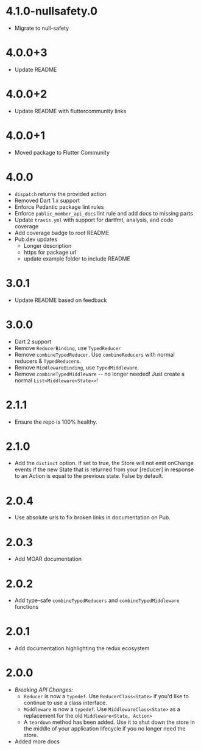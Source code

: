 # 4.1.0-nullsafety.0

  * Migrate to null-safety

# 4.0.0+3

  * Update README

# 4.0.0+2

  * Update README with fluttercommunity links

# 4.0.0+1

  * Moved package to Flutter Community

# 4.0.0

  * `dispatch` returns the provided action 
  * Removed Dart 1.x support
  * Enforce Pedantic package lint rules
  * Enforce `public_member_api_docs` lint rule and add docs to missing parts
  * Update `travis.yml` with support for dartfmt, analysis, and code coverage
  * Add coverage badge to root README
  * Pub.dev updates
    * Longer description
    * https for package url
    * update example folder to include README

# 3.0.1

  * Update README based on feedback

# 3.0.0

  * Dart 2 support
  * Remove `ReducerBinding`, use `TypedReducer` 
  * Remove `combineTypedReducer`. Use `combineReducers` with normal reducers & `TypedReducer`s.
  * Remove `MiddlewareBinding`, use `TypedMiddleware`.
  * Remove `combineTypedMiddleware` -- no longer needed! Just create a normal `List<Middleware<State>>`!

# 2.1.1

  * Ensure the repo is 100% healthy. 

# 2.1.0

  * Add the `distinct` option. If set to true, the Store will not emit onChange events if the new State that is returned from your [reducer] in response to an Action is equal to the previous state. False by default.

# 2.0.4

  * Use absolute urls to fix broken links in documentation on Pub.

# 2.0.3

  * Add MOAR documentation

# 2.0.2

  * Add type-safe `combineTypedReducers` and `combineTypedMiddleware` functions

# 2.0.1

  * Add documentation highlighting the redux ecosystem

# 2.0.0

  * *Breaking API Changes:*
    * `Reducer` is now a `typedef`. Use `ReducerClass<State>` if you'd like to
      continue to use a class interface.
    * `Middleware` is now a `typedef`. Use `MiddlewareClass<State>` as a
      replacement for the old `Middleware<State, Action>`
    * A `teardown` method has been added. Use it to shut down the store in the
      middle of your application lifecycle if you no longer need the store.
  * Added more docs
